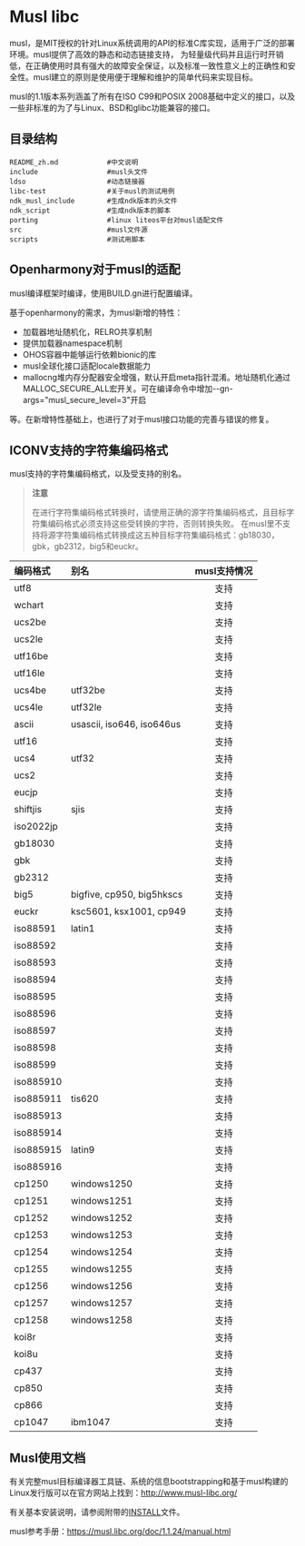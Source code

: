 # Musl libc

musl，是MIT授权的针对Linux系统调用的API的标准C库实现，适用于广泛的部署环境。musl提供了高效的静态和动态链接支持， 为轻量级代码并且运行时开销低，在正确使用时具有强大的故障安全保证，以及标准一致性意义上的正确性和安全性。musl建立的原则是使用便于理解和维护的简单代码来实现目标。

musl的1.1版本系列涵盖了所有在ISO C99和POSIX 2008基础中定义的接口，以及一些非标准的为了与Linux、BSD和glibc功能兼容的接口。

## 目录结构

```
README_zh.md            #中文说明
include					#musl头文件
ldso					#动态链接器
libc-test				#关于musl的测试用例
ndk_musl_include		#生成ndk版本的头文件
ndk_script				#生成ndk版本的脚本
porting                 #linux liteos平台对musl适配文件
src						#musl文件源
scripts					#测试用脚本
```

## Openharmony对于musl的适配

musl编译框架时编译，使用BUILD.gn进行配置编译。

基于openharmony的需求，为musl新增的特性：

-  加载器地址随机化，RELRO共享机制 
-  提供加载器namespace机制 
-  OHOS容器中能够运行依赖bionic的库 
-  musl全球化接口适配locale数据能力 
-  mallocng堆内存分配器安全增强，默认开启meta指针混淆。地址随机化通过MALLOC_SECURE_ALL宏开关。可在编译命令中增加--gn-args="musl_secure_level=3"开启

等。在新增特性基础上，也进行了对于musl接口功能的完善与错误的修复。

## ICONV支持的字符集编码格式

musl支持的字符集编码格式，以及受支持的别名。
> **注意**
>
> 在进行字符集编码格式转换时，请使用正确的源字符集编码格式，且目标字符集编码格式必须支持这些受转换的字符，否则转换失败。
> 在musl里不支持将源字符集编码格式转换成这五种目标字符集编码格式：gb18030，gbk，gb2312，big5和euckr。

| 编码格式 | 别名                   | musl支持情况|
|:--      |    :--                   |  :--:  |
|utf8     |                          |  支持   |
|wchart   |                          |  支持   |
|ucs2be   |                          |  支持   |
|ucs2le   |                          |  支持   |
|utf16be  |                          |  支持   |
|utf16le  |                          |  支持   |
|ucs4be   |utf32be                   |  支持   |
|ucs4le   |utf32le                   |  支持   |
|ascii    |usascii, iso646, iso646us |  支持   |
|utf16    |                          |  支持   |
|ucs4     |utf32                     |  支持   |
|ucs2     |                          |  支持   |
|eucjp    |                          |  支持   |
|shiftjis |sjis                      |  支持   |
|iso2022jp|                          |  支持   |
|gb18030  |                          |  支持   |
|gbk      |                          |  支持   |
|gb2312   |                          |  支持   |
|big5     |bigfive, cp950, big5hkscs |  支持   |
|euckr    |ksc5601, ksx1001, cp949   |  支持   |
|iso88591 |latin1                    |  支持   |
|iso88592 |                          |  支持   |
|iso88593 |                          |  支持   |
|iso88594 |                          |  支持   |
|iso88595 |                          |  支持   |
|iso88596 |                          |  支持   |
|iso88597 |                          |  支持   |
|iso88598 |                          |  支持   |
|iso88599 |                          |  支持   |
|iso885910|                          |  支持   |
|iso885911|tis620                    |  支持   |
|iso885913|                          |  支持   |
|iso885914|                          |  支持   |
|iso885915|latin9                    |  支持   |
|iso885916|                          |  支持   |
|cp1250   |windows1250               |  支持   |
|cp1251   |windows1251               |  支持   |
|cp1252   |windows1252               |  支持   |
|cp1253   |windows1253               |  支持   |
|cp1254   |windows1254               |  支持   |
|cp1255   |windows1255               |  支持   |
|cp1256   |windows1256               |  支持   |
|cp1257   |windows1257               |  支持   |
|cp1258   |windows1258               |  支持   |
|koi8r    |                          |  支持   |
|koi8u    |                          |  支持   |
|cp437    |                          |  支持   |
|cp850    |                          |  支持   |
|cp866    |                          |  支持   |
|cp1047   |ibm1047                   |  支持   |


## Musl使用文档

有关完整musl目标编译器工具链、系统的信息bootstrapping和基于musl构建的Linux发行版可以在官方网站上找到：http://www.musl-libc.org/

有关基本安装说明，请参阅附带的[INSTALL](https://gitee.com/openharmony/third_party_musl/blob/master/INSTALL)文件。

musl参考手册：https://musl.libc.org/doc/1.1.24/manual.html